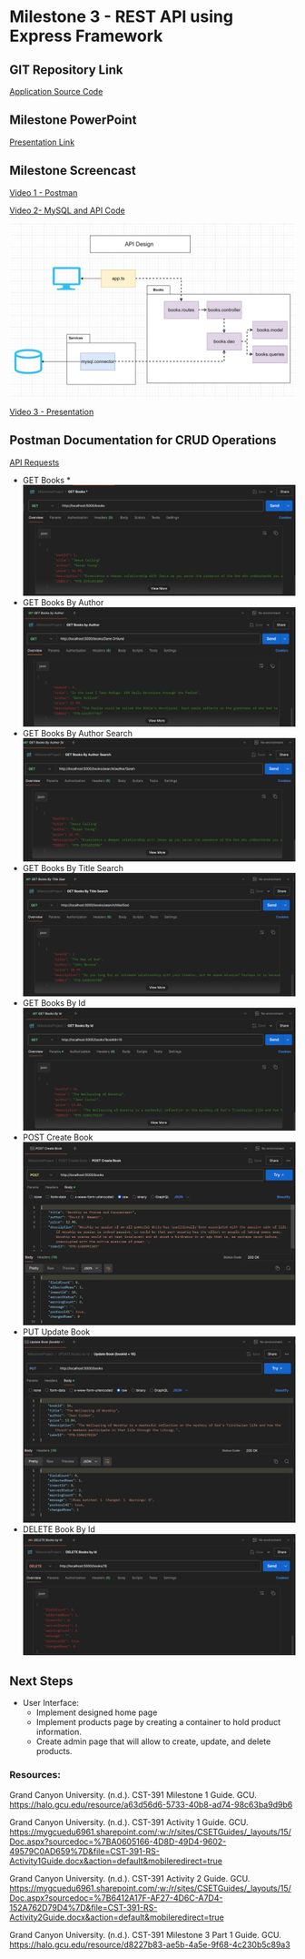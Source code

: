 # Milestone 3  - REST API using Express Framework

## GIT Repository Link 
[Application Source Code](https://github.com/qloriaa/cst391/tree/main/MilestoneProject)

## Milestone PowerPoint
[Presentation Link](https://docs.google.com/presentation/d/1ZOUEjsWjGWI_JA4Jj_TjzAo_ZWL8ETZdJQwtTxtlVdY/edit?usp=sharing)

## Milestone Screencast
[Video 1 - Postman](https://www.loom.com/share/a8903d4a69df4c5b9fc2f25c43810a22?sid=8c88e528-2ca4-40ff-b684-2e6b06604f58)

[Video 2- MySQL and API Code](https://www.loom.com/share/458668ae96db4028a348f48ca9a31f18?sid=c3963f85-0cb7-4a99-9a5d-53fd2128fc92)

![](images/APIdesign.png)

[Video 3 - Presentation](https://www.loom.com/share/d51b3991df794a42b80d21a144a5ca59?sid=1fac09da-8868-4b0c-8a87-8081ec672a19)

## Postman Documentation for CRUD Operations
[API Requests](https://www.postman.com/telecoms-candidate-95543226/workspace/cst-391-js-web-app-dev/collection/32474471-91631e8c-7892-47b7-9470-aa68daaefb62?action=share&source=copy-link&creator=32474471)

- GET Books *
![GET Books *](images/GETall.png)
- GET Books By Author
![GET Books By Author](images/GETbyAuthor.png)
- GET Books By Author Search
![GET Books By Author Search](images/GETbyAuthorSearch.png)
- GET Books By Title Search
![GET Books By Title Search](images/GETbyTitleSearch.png)
- GET Books By Id
![GET Books By Id](images/GETbyId.png)
- POST Create Book
![POST Create Book](images/POSTCreateBook.png)
- PUT Update Book
![PUT Update Book By Id](images/PUTupdateBook.png)
- DELETE Book By Id
![DELETE Book By Id](images/DELETEbyId.png)

## Next Steps
- User Interface:
    - Implement designed home page
    - Implement products page by creating a container to hold product information.
    - Create admin page that will allow to create, update, and delete products.



### Resources:

Grand Canyon University. (n.d.). CST-391 Milestone 1 Guide. GCU. https://halo.gcu.edu/resource/a63d56d6-5733-40b8-ad74-98c63ba9d9b6 

Grand Canyon University. (n.d.). CST-391 Activity 1 Guide. GCU. https://mygcuedu6961.sharepoint.com/:w:/r/sites/CSETGuides/_layouts/15/Doc.aspx?sourcedoc=%7BA0605166-4D8D-49D4-9602-49579C0AD659%7D&file=CST-391-RS-Activity1Guide.docx&action=default&mobileredirect=true

Grand Canyon University. (n.d.). CST-391 Activity 2 Guide. GCU. https://mygcuedu6961.sharepoint.com/:w:/r/sites/CSETGuides/_layouts/15/Doc.aspx?sourcedoc=%7B6412A17F-AF27-4D6C-A7D4-152A762D79D4%7D&file=CST-391-RS-Activity2Guide.docx&action=default&mobileredirect=true

Grand Canyon University. (n.d.). CST-391 Milestone 3 Part 1 Guide. GCU. https://halo.gcu.edu/resource/d8227b83-ae5b-4a5e-9f68-4c230b5c89a3




